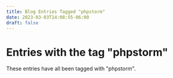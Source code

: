 ```yaml
---
title: Blog Entries Tagged "phpstorm"
date: 2023-03-03T14:08:55-06:00
draft: false
---
```

# Entries with the tag "phpstorm"

These entries have all been tagged with "phpstorm".